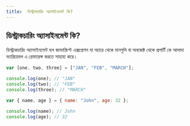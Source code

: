 ```yaml
---
title:  ডিস্ট্রাকচারিং অ্যাসাইনমেন্ট কি?
---
```

## ডিস্ট্রাকচারিং অ্যাসাইনমেন্ট কি?

ডিস্ট্রাকচারিং অ্যাসাইনমেন্ট হল জাভাস্ক্রিপ্ট এক্সপ্রেশন যা অ্যারে থেকে মানগুলি বা অবজেক্ট  থেকে প্রপার্টি কে আলাদা ভ্যারিয়েবল এ রেফারেন্স করতে সাহায্য  করে।

```javascript
var [one, two, three] = ["JAN", "FEB", "MARCH"];

console.log(one); // "JAN"
console.log(two); // "FEB"
console.log(three); // "MARCH"
```

```javascript
var { name, age } = { name: "John", age: 32 };

console.log(name); // John
console.log(age); // 32
```
